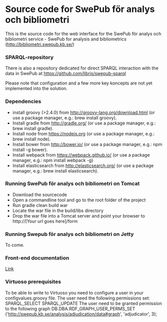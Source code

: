 # Source code for  SwePub för analys och bibliometri

This is the source code for the web interface for the SwePub för analys och bibliometri service - SwePub for analysis and bibliometrics (http://bibliometri.swepub.kb.se/)

### SPARQL-repository  

There is also a repository dedicated for direct SPARQL interaction with the data in SwePub at https://github.com/libris/swepub-sparql

Please note that configuration and a few more key koncepts are not yet implemented into the solution.

### Dependencies
* install groovy (>2.4.0) from http://groovy-lang.org/download.html (or use a package manager, e.g.: brew install groovy).    
* Install gradle from http://gradle.org/ (or use a package manager, e.g.: brew install gradle).   
* Install node from https://nodejs.org (or use a package manager, e.g.: brew install node).   
* Install bower from http://bower.io/ (or use a package manager, e.g.: npm install -g bower). 
* Install webpack from https://webpack.github.io/  (or use a package manager, e.g.: npm install webpack -g)
* Install elasticsearch from http://elasticsearch.org/ (or use a package manager, e.g.: brew install elasticsearch).

### Running SwePub för analys och bibliometri on Tomcat
* Download the sourcecode
* Open a commandline tool and go to the root folder of the project
* Run gradle clean build war
* Locate the war file in the build/libs directory
* Drop the war file into a Tomcat server and point your browser to http://[Your url goes here]/form

### Running Swepub för analys och bibliometri on Jetty
To come.

### Front-end documentation
[Link](src/main/resources/client/README.md)

### Virtuoso prerequisites
To be able to write to Virtuoso you need to configure a user in your configvalues.groovy file.
The user need the following permissions set:
SPARQL_SELECT
SPARQL_UPDATE
The user need to be granted permission to the following graph
DB.DBA.RDF_GRAPH_USER_PERMS_SET ('http://swepub.kb.se/analysis/adjudication/data#graph', 'adjudicator', 3);

